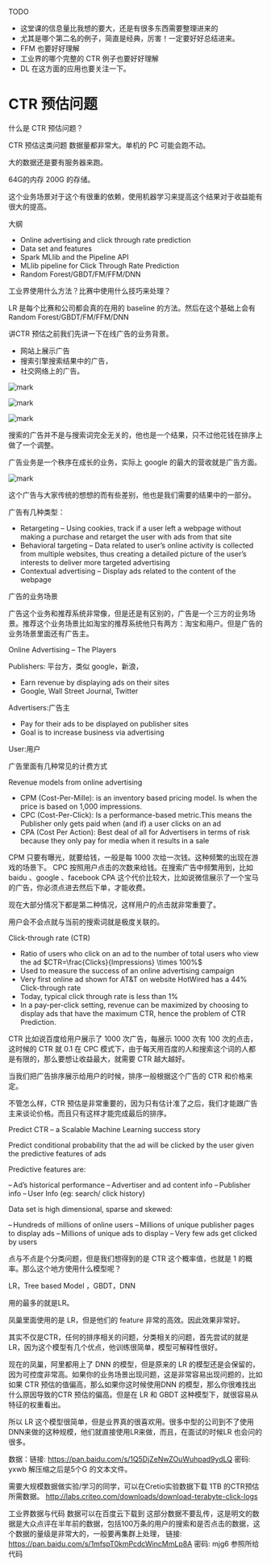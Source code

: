 TODO

- 这堂课的信息量比我想的要大，还是有很多东西需要整理进来的
- 尤其是哪个第二名的例子，简直是经典，厉害！一定要好好总结进来。
- FFM 也要好好理解
- 工业界的哪个完整的 CTR 例子也要好好理解
- DL 在这方面的应用也要关注一下。


# CTR 预估问题

什么是 CTR 预估问题？


CTR 预估这类问题 数据量都非常大。单机的 PC 可能会跑不动。

大的数据还是要有服务器来跑。

64G的内存 200G 的存储。

这个业务场景对于这个有很重的依赖，使用机器学习来提高这个结果对于收益能有很大的提高。

大纲

- Online advertising and click through rate prediction
- Data set and features
- Spark MLlib and the Pipeline API
- MLlib pipeline for Click Through Rate Prediction
- Random Forest/GBDT/FM/FFM/DNN



工业界使用什么方法？比赛中使用什么技巧来处理？

LR 是每个比赛和公司都会真的在用的 baseline 的方法。然后在这个基础上会有 Random Forest/GBDT/FM/FFM/DNN


讲CTR 预估之前我们先讲一下在线广告的业务背景。

- 网站上展示广告
- 搜索引擎搜索结果中的广告，
- 社交网络上的广告。

![mark](http://pacdb2bfr.bkt.clouddn.com/blog/image/180721/AjmJ8j8Bge.png?imageslim)

![mark](http://pacdb2bfr.bkt.clouddn.com/blog/image/180721/F0l2B61Ebf.png?imageslim)

![mark](http://pacdb2bfr.bkt.clouddn.com/blog/image/180721/2KjD45A43C.png?imageslim)

搜索的广告并不是与搜索词完全无关的，他也是一个结果，只不过他花钱在排序上做了一个调整。


广告业务是一个秩序在成长的业务，实际上 google 的最大的营收就是广告方面。

![mark](http://pacdb2bfr.bkt.clouddn.com/blog/image/180721/Li3kJH5ebI.png?imageslim)

这个广告与大家传统的想想的而有些差别，他也是我们需要的结果中的一部分。


广告有几种类型：

- Retargeting – Using cookies, track if a user left a webpage without making a purchase and retarget the
user with ads from that site
- Behavioral targeting – Data related to user’s online activity is collected from multiple websites, thus
creating a detailed picture of the user’s interests to deliver more targeted advertising
- Contextual advertising – Display ads related to the content of the webpage

广告的业务场景

广告这个业务和推荐系统非常像，但是还是有区别的，广告是一个三方的业务场景。推荐这个业务场景比如淘宝的推荐系统他只有两方：淘宝和用户。但是广告的业务场景里面还有广告主。

Online Advertising – The Players

Publishers: 平台方，类似 google，新浪，

- Earn revenue by displaying ads on their sites
- Google, Wall Street Journal, Twitter

Advertisers:广告主
- Pay for their ads to be displayed on publisher sites
- Goal is to increase business via advertising

User:用户


广告里面有几种常见的计费方式

Revenue models from online advertising

- CPM (Cost-Per-Mille): is an inventory based pricing model. Is when the price is based on 1,000 impressions.
- CPC (Cost-Per-Click): Is a performance-based metric.This means the Publisher only gets paid when (and if) a user clicks on an ad
- CPA (Cost Per Action): Best deal of all for Advertisers in terms of risk because they only pay for media when it results in a sale

CPM 只要有曝光，就要给钱，一般是每 1000 次给一次钱。这种频繁的出现在游戏的场景下。
CPC 按照用户点击的次数来给钱。在搜索广告中频繁用到，比如 baidu 、google 、facebook
CPA 这个代价比较大，比如说微信展示了一个宝马的广告，你必须点进去然后下单，才能收费。

现在大部分情况下都是第二种情况，这样用户的点击就非常重要了。

用户会不会点就与当前的搜索词就是极度关联的。



Click-through rate (CTR)

- Ratio of users who click on an ad to the number of total users who view the ad $CTR=\frac{Clicks}{Impressions} \times 100%$
- Used to measure the success of an online advertising campaign
- Very first online ad shown for AT&T on website HotWired has a 44% Click-through rate
- Today, typical click through rate is less than 1%
- In a pay-per-click setting, revenue can be maximized by choosing to display ads that have the maximum CTR, hence the problem of CTR Prediction.

CTR 比如说百度给用户展示了 1000 次广告，每展示 1000 次有 100 次的点击，这时候的 CTR 就 0.1
在 CPC 模式下，由于每天用百度的人和搜索这个词的人都是有限的，那么要想让收益最大，就需要 CTR 越大越好。

当我们把广告排序展示给用户的时候，排序一般根据这个广告的 CTR 和价格来定。

不管怎么样，CTR 预估是非常重要的，因为只有估计准了之后，我们才能跟广告主来谈论价格。而且只有这样才能完成最后的排序。



Predict CTR – a Scalable Machine Learning success story

Predict conditional probability that the ad will be clicked by the user given the predictive features of ads

Predictive features are:

– Ad’s historical performance
– Advertiser and ad content info
– Publisher info
– User Info (eg: search/ click history)

Data set is high dimensional, sparse and skewed:

– Hundreds of millions of online users
– Millions of unique publisher pages to display ads
– Millions of unique ads to display
– Very few ads get clicked by users

点与不点是个分类问题，但是我们想得到的是 CTR 这个概率值，也就是 1 的概率。那么这个地方使用什么模型呢？

LR，Tree based Model ，GBDT，DNN

用的最多的就是LR。

凤巢里面使用的是 LR，但是他们的 feature 非常的高效。因此效果非常好。

其实不仅是CTR，任何的排序相关的问题，分类相关的问题，首先尝试的就是LR，因为这个模型有几个优点，他训练很简单，模型可解释性很好。

现在的凤巢，阿里都用上了 DNN 的模型，但是原来的 LR 的模型还是会保留的，因为可控度非常高。如果你的业务场景出现问题，这是非常容易出现问题的，比如如果 CTR 预估的值偏高，那么如果你这时候使用DNN 的模型，那么你很难找出什么原因导致的CTR 预估的偏高。但是在 LR 和 GBDT 这种模型下，就很容易从特征的权重看出。

所以 LR 这个模型很简单，但是业界真的很喜欢用。很多中型的公司到不了使用DNN来做的这种规模，他们就直接使用LR来做，而且，在面试的时候LR 也会问的很多。

数据：链接: https://pan.baidu.com/s/1Q5DjZeNwZOuWuhpad9ydLQ 密码: yxwb 解压缩之后是5个G 的文本文件。

需要大规模数据做实验/学习的同学，可以在Cretio实验数据下载 1TB 的CTR预估所需数据。
http://labs.criteo.com/downloads/download-terabyte-click-logs

工业界数据与代码 数据可以在百度云下载到 这部分数据不要乱传，这是明文的数据是大众点评在半年前的数据，包括100万条的用户的搜索和是否点击的数据，这个数据的量级是非常大的，一般要再集群上处理，
链接: https://pan.baidu.com/s/1mfspT0kmPcdcWincMmLp8A 密码: mjg6
参照所给代码
